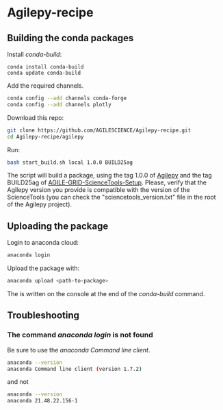 # Agilepy-recipe

## Building the conda packages
Install *conda-build*:
```
conda install conda-build
conda update conda-build
```
Add the required channels.
```bash
conda config --add channels conda-forge
conda config --add channels plotly
```
Download this repo:
```bash
git clone https://github.com/AGILESCIENCE/Agilepy-recipe.git
cd Agilepy-recipe/agilepy
```
Run:
```bash
bash start_build.sh local 1.0.0 BUILD25ag
```
The script will build a package, using the tag 1.0.0 of [Agilepy](https://github.com/AGILESCIENCE/Agilepy) and the tag BUILD25ag of [AGILE-GRID-ScienceTools-Setup](https://github.com/AGILESCIENCE/AGILE-GRID-ScienceTools-Setup). Please, verify that the Agilepy version you provide is compatible with the version of the ScienceTools (you can check the "sciencetools_version.txt" file in the root of the Agilepy project).

## Uploading the package
Login to anaconda cloud:
```bash
anaconda login
```
Upload the package with:
```bash
anaconda upload <path-to-package>
```
The *<path-to-package>* is written on the console at the end of the *conda-build* command.

## Troubleshooting

### The command *anaconda login* is not found
Be sure to use the *anaconda Command line client*.
```bash
anaconda --version
anaconda Command line client (version 1.7.2)
```
and not
```bash
anaconda --version
anaconda 21.48.22.156-1
```

